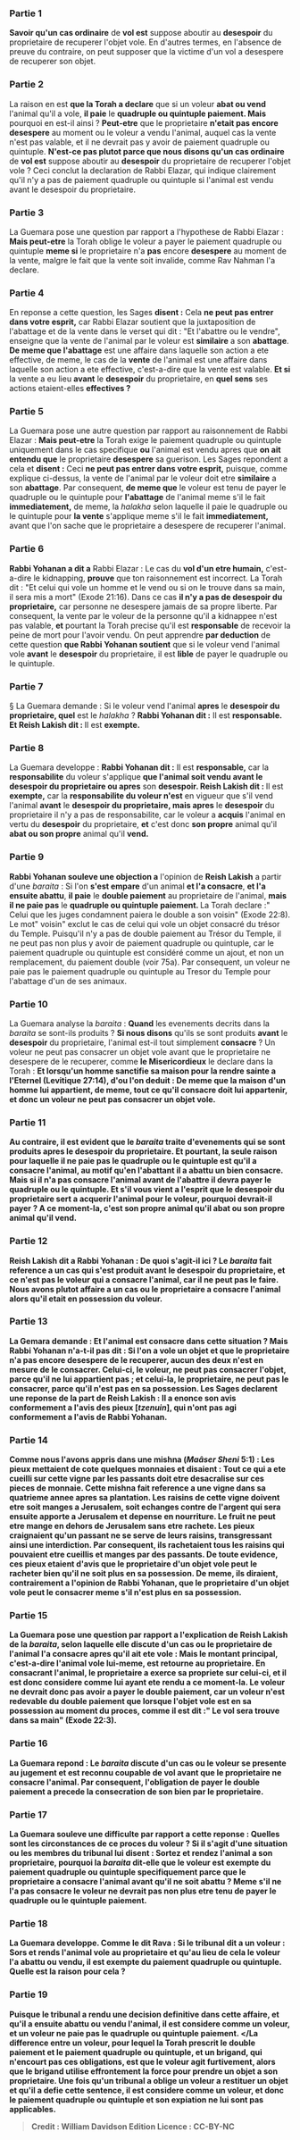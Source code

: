 
### Partie 1
<b>Savoir qu'un cas ordinaire</b> de <b>vol est</b> suppose aboutir au <b>desespoir</b> du proprietaire de recuperer l'objet vole. En d'autres termes, en l'absence de preuve du contraire, on peut supposer que la victime d'un vol a desespere de recuperer son objet.

### Partie 2
La raison en est <b>que la Torah a declare</b> que si un voleur <b>abat ou vend</b> l'animal qu'il a vole, <b>il paie</b> le <b>quadruple ou quintuple paiement. Mais</b> pourquoi en est-il ainsi ? <b>Peut-etre</b> que le proprietaire <b>n'etait pas encore</b> <b>desespere</b> au moment ou le voleur a vendu l'animal, auquel cas la vente n'est pas valable, et il ne devrait pas y avoir de paiement quadruple ou quintuple. <b>N'est-ce pas plutot parce que nous disons qu'un cas ordinaire</b> de <b>vol est</b> suppose aboutir au <b>desespoir</b> du proprietaire de recuperer l'objet vole ? Ceci conclut la declaration de Rabbi Elazar, qui indique clairement qu'il n'y a pas de paiement quadruple ou quintuple si l'animal est vendu avant le desespoir du proprietaire.

### Partie 3
La Guemara pose une question par rapport a l'hypothese de Rabbi Elazar : <b>Mais peut-etre</b> la Torah oblige le voleur a payer le paiement quadruple ou quintuple <b>meme si</b> le proprietaire n'a <b>pas</b> encore <b>desespere</b> au moment de la vente, malgre le fait que la vente soit invalide, comme Rav Nahman l'a declare.

### Partie 4
En reponse a cette question, les Sages <b>disent :</b> Cela <b>ne peut pas entrer dans votre esprit,</b> car Rabbi Elazar soutient que la juxtaposition de l'abattage et de la vente dans le verset qui dit : "Et l'abattre ou le vendre", enseigne que la vente de l'animal par le voleur est <b>similaire</b> a son <b>abattage</b>. <b>De meme que l'abattage</b> est une affaire dans laquelle son action a ete effective, de meme,</b> le cas de la <b>vente</b> de l'animal est une affaire dans laquelle son action a ete effective,</b> c'est-a-dire que la vente est valable. <b>Et si</b> la vente a eu lieu <b>avant</b> le <b>desespoir</b> du proprietaire, </b> en <b>quel sens</b> ses actions etaient-elles <b>effectives ?</b>

### Partie 5
La Guemara pose une autre question par rapport au raisonnement de Rabbi Elazar : <b>Mais peut-etre</b> la Torah exige le paiement quadruple ou quintuple uniquement dans le cas specifique <b>ou</b> l'animal est vendu apres que <b>on ait entendu que</b> le proprietaire <b>desespere</b> sa guerison. Les Sages repondent a cela et <b>disent :</b> Ceci <b>ne peut pas entrer dans votre esprit,</b> puisque, comme explique ci-dessus, la vente de l'animal par le voleur doit etre <b>similaire</b> a son <b>abattage</b>. Par consequent, <b>de meme que</b> le voleur est tenu de payer le quadruple ou le quintuple pour <b>l'abattage</b> de l'animal meme s'il le fait <b>immediatement,</b> de meme, la <i>halakha</i> selon laquelle il paie le quadruple ou le quintuple pour <b>la vente</b> s'applique meme s'il le fait <b>immediatement,</b> avant que l'on sache que le proprietaire a desespere de recuperer l'animal.

### Partie 6
<b>Rabbi Yohanan a dit a</b> Rabbi Elazar : Le cas du <b>vol d'un etre humain,</b> c'est-a-dire le kidnapping, <b>prouve</b> que ton raisonnement est incorrect. La Torah dit : "Et celui qui vole un homme et le vend ou si on le trouve dans sa main, il sera mis a mort" (Exode 21:16). Dans ce cas <b>il n'y a pas de desespoir du proprietaire,</b> car personne ne desespere jamais de sa propre liberte. Par consequent, la vente par le voleur de la personne qu'il a kidnappee n'est pas valable, <b>et</b> pourtant la Torah precise qu'il est <b>responsable</b> de recevoir la peine de mort pour l'avoir vendu. On peut apprendre <b>par deduction</b> de cette question <b>que Rabbi Yohanan soutient</b> que si le voleur vend l'animal vole <b>avant</b> le <b>desespoir</b> du proprietaire, il est <b>lible</b> de payer le quadruple ou le quintuple.

### Partie 7
§ La Guemara demande : Si le voleur vend l'animal <b>apres</b> le <b>desespoir du proprietaire, quel</b> est le <i>halakha</i> ? <b>Rabbi Yohanan dit :</b> Il est <b>responsable. Et Reish Lakish dit : </b> Il est <b>exempte.</b>

### Partie 8
La Guemara developpe : <b>Rabbi Yohanan dit :</b> Il est <b>responsable,</b> car la <b>responsabilite</b> du voleur s'applique <b>que l'animal soit vendu <b>avant</b> le <b>desespoir</b> du proprietaire ou apres</b> son <b>desespoir. Reish Lakish dit : </b> Il est <b>exempte,</b> car la <b>responsabilite du voleur n'est</b> en vigueur que s'il vend l'animal <b>avant</b> le <b>desespoir du proprietaire, mais apres</b> le <b>desespoir</b> du proprietaire il n'y a pas de responsabilite, car le voleur a <b>acquis</b> l'animal en vertu du <b>desespoir</b> du proprietaire, <b>et</b> c'est donc <b>son propre</b> animal qu'il <b>abat ou son propre</b> animal qu'il <b>vend. </b>

### Partie 9
<b>Rabbi Yohanan souleve une objection a</b> l'opinion de <b>Reish Lakish</b> a partir d'une <i>baraita</i> : Si l'on <b>s'est empare</b> d'un animal <b>et l'a consacre</b>, <b>et l'a ensuite abattu</b>, <b>il paie</b> le <b>double paiement</b> au proprietaire de l'animal, <b>mais il ne paie pas</b> le <b>quadruple ou quintuple paiement. </b> La Torah declare :" Celui que les juges condamnent paiera le double a son voisin" (Exode 22:8). Le mot" voisin" exclut le cas de celui qui vole un objet consacré du trésor du Temple. Puisqu'il n'y a pas de double paiement au Trésor du Temple, il ne peut pas non plus y avoir de paiement quadruple ou quintuple, car le paiement quadruple ou quintuple est considéré comme un ajout, et non un remplacement, du paiement double (voir 75a). Par consequent, un voleur ne paie pas le paiement quadruple ou quintuple au Tresor du Temple pour l'abattage d'un de ses animaux.

### Partie 10
La Guemara analyse la <i>baraita</i> : <b>Quand</b> les evenements decrits dans la <i>baraita</i> se sont-ils produits ? <b>Si nous disons</b> qu'ils se sont produits <b>avant</b> le <b>desespoir</b> du proprietaire, l'animal est-il</b> tout simplement <b>consacre</b> ? Un voleur ne peut pas consacrer un objet vole avant que le proprietaire ne desespere de le recuperer, comme <b>le Misericordieux</b> le declare dans la Torah : <b>Et <b>lorsqu'un homme sanctifie sa maison pour la rendre sainte a l'Eternel</b> (Levitique 27:14), d'ou l'on deduit : <b>De meme que la maison d'un homme lui appartient, de meme, tout ce</b> qu'il consacre doit <b>lui appartenir,</b> et donc un voleur ne peut pas consacrer un objet vole.

### Partie 11
<b>Au contraire,</b> il est <b>evident</b> que le <i>baraita</i> traite d'evenements qui se sont produits <b>apres</b> le <b>desespoir du proprietaire. Et</b> pourtant, <b>la</b> seule <b>raison pour laquelle il ne paie pas le quadruple ou le quintuple est qu'il a consacre</b> l'animal, au motif <b>qu'en l'abattant</b> il a <b>abattu un bien consacre</b>. <b>Mais</b> si <b>il n'a pas consacre</b> l'animal avant <b>de l'abattre</b> <b>il devra payer le quadruple ou le quintuple. Et s'il vous vient a l'esprit que</b> le <b>desespoir</b> du proprietaire sert a <b>acquerir</b> l'animal pour le voleur, <b>pourquoi</b> devrait-il <b>payer ? </b> A ce moment-la, c'est <b>son propre</b> animal qu'il <b>abat ou son propre</b> animal qu'il <b>vend.</b>

### Partie 12
Reish Lakish <b>dit a</b> Rabbi Yohanan : <b>De quoi s'agit-il ici ?</b> Le <i>baraita</i> fait reference a un cas qui s'est produit avant le desespoir du proprietaire, et ce n'est pas le voleur qui a consacre l'animal, car il ne peut pas le faire. Nous avons plutot affaire a un cas <b>ou le proprietaire a consacre l'animal</b> alors qu'il etait <b>en possession du voleur.</b>

### Partie 13
La Gemara demande : <b>Et l'animal est</b> <b>consacre</b> dans cette situation ? <b>Mais Rabbi Yohanan n'a-t-il pas dit :</b> Si l'on a <b>vole</b> un objet <b>et que le proprietaire n'a pas</b> encore <b>desespere</b> de le recuperer, <b>aucun des deux n'est en mesure de le consacrer</b>. <b>Celui-ci</b>, le voleur, ne peut pas consacrer l'objet, <b>parce qu'il ne lui appartient pas ; et celui-la</b>, le proprietaire, ne peut pas le consacrer, <b>parce qu'il n'est pas en sa possession.</b> Les Sages <b>declarent</b> une reponse de la part de Reish Lakish : <b>Il a enonce</b> son avis <b>conformement</b> a l'avis des <b>pieux [<i>tzenuin</i>],</b> qui n'ont pas agi conformement a l'avis de Rabbi Yohanan.

### Partie 14
<b>Comme nous l'avons appris</b> dans une mishna (<i>Maâser Sheni</i> 5:1) : <b>Les pieux mettaient de cote</b> quelques <b>monnaies et disaient : Tout ce qui a ete cueilli sur cette</b> vigne par les passants <b>doit etre desacralise sur ces pieces de monnaie.</b> Cette mishna fait reference a une vigne dans sa quatrieme annee apres sa plantation. Les raisins de cette vigne doivent etre soit manges a Jerusalem, soit echanges contre de l'argent qui sera ensuite apporte a Jerusalem et depense en nourriture. Le fruit ne peut etre mange en dehors de Jerusalem sans etre rachete. Les pieux craignaient qu'un passant ne se serve de leurs raisins, transgressant ainsi une interdiction. Par consequent, ils rachetaient tous les raisins qui pouvaient etre cueillis et manges par des passants. De toute evidence, ces pieux etaient d'avis que le proprietaire d'un objet vole peut le racheter bien qu'il ne soit plus en sa possession. De meme, ils diraient, contrairement a l'opinion de Rabbi Yohanan, que le proprietaire d'un objet vole peut le consacrer meme s'il n'est plus en sa possession.

### Partie 15
La Guemara pose une question par rapport a l'explication de Reish Lakish de la <i>baraita</i>, selon laquelle elle discute d'un cas ou le proprietaire de l'animal l'a consacre apres qu'il ait ete vole : <b>Mais le montant principal</b>, c'est-a-dire l'animal vole lui-meme, <b>est retourne au proprietaire.</b> En consacrant l'animal, le proprietaire a exerce sa propriete sur celui-ci, et il est donc considere comme lui ayant ete rendu a ce moment-la. Le voleur ne devrait donc pas avoir a payer le double paiement, car un voleur n'est redevable du double paiement que lorsque l'objet vole est en sa possession au moment du proces, comme il est dit :" Le vol sera trouve dans sa main" (Exode 22:3).

### Partie 16
La Guemara repond : Le <i>baraita</i> discute d'un cas <b>ou le voleur <b>se presente au jugement</b> et est reconnu coupable de vol avant que le proprietaire ne consacre l'animal. Par consequent, l'obligation de payer le double paiement a precede la consecration de son bien par le proprietaire.

### Partie 17
La Guemara souleve une difficulte par rapport a cette reponse : <b>Quelles sont les circonstances</b> de ce proces du voleur ? <b>Si</b> il s'agit d'une situation <b>ou</b> les membres du tribunal lui <b>disent</b> : <b>Sortez</b> et <b>rendez</b> l'animal <b>a</b> son proprietaire, <b>pourquoi</b> la <i>baraita</i> dit-elle que le voleur est exempte du paiement quadruple ou quintuple <b>specifiquement</b> parce que le proprietaire <b>a consacre</b> l'animal avant qu'il ne soit abattu ? <b>Meme s'il ne l'a pas consacre</b> le voleur <b>ne devrait pas non plus etre tenu</b> de payer le quadruple ou le quintuple paiement.

### Partie 18
La Guemara developpe. <b>Comme le dit Rava :</b> Si le tribunal dit a un voleur : <b>Sors</b> et <b>rends</b> l'animal vole <b>au</b> proprietaire et qu'au lieu de cela le voleur <b>l'a abattu ou vendu</b>, il est <b>exempte</b> du paiement quadruple ou quintuple. <b>Quelle est la raison</b> pour cela ?

### Partie 19
<b>Puisque</b> le tribunal <b>a rendu une decision definitive dans</b> cette <b>affaire, et qu'il</b> a ensuite <b>abattu ou vendu</b> l'animal, <b>il est considere comme un voleur, et un voleur ne paie pas</b> le <b>quadruple ou quintuple paiement. </La difference entre un voleur, pour lequel la Torah prescrit le double paiement et le paiement quadruple ou quintuple, et un brigand, qui n'encourt pas ces obligations, est que le voleur agit furtivement, alors que le brigand utilise effrontement la force pour prendre un objet a son proprietaire. Une fois qu'un tribunal a oblige un voleur a restituer un objet et qu'il a defie cette sentence, il est considere comme un voleur, et donc le paiement quadruple ou quintuple et son expiation ne lui sont pas applicables.

>Credit : William Davidson Edition
>Licence : CC-BY-NC